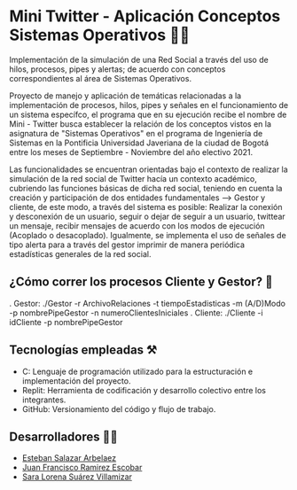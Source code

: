 # Mini Twitter - Aplicación Conceptos Sistemas Operativos 🔗🧩

Implementación de la simulación de una Red Social a través del uso de hilos, procesos, pipes y alertas; de acuerdo con conceptos correspondientes al área de Sistemas Operativos.

Proyecto de manejo y aplicación de temáticas relacionadas a la implementación de procesos, hilos, pipes y señales en el funcionamiento de un sistema específco, el programa que en su ejecución recibe el nombre de Mini - Twitter busca establecer la relación de los conceptos vistos en la asignatura de "Sistemas Operativos" en el programa de Ingeniería de Sistemas en la Pontificia Universidad Javeriana de la ciudad de Bogotá entre los meses de Septiembre - Noviembre del año electivo 2021.

Las funcionalidades se encuentran orientadas bajo el contexto de realizar la simulación de la red social de Twitter hacía un contexto académico, cubriendo las funciones básicas de dicha red social, teniendo en cuenta la creación y participación de dos entidades fundamentales --> Gestor y cliente, de este modo, a través del sistema es posible: Realizar la conexión y desconexión de un usuario, seguir o dejar de seguir a un usuario, twittear un mensaje, recibir mensajes de acuerdo con los modos de ejecución (Acoplado o desacoplado). Igualmente, se implementa el uso de señales de tipo alerta para a través del gestor imprimir de manera periódica estadísticas generales de la red social.

## ¿Cómo correr los procesos Cliente y Gestor? 🚨
. Gestor: ./Gestor -r ArchivoRelaciones -t tiempoEstadisticas -m (A/D)Modo -p nombrePipeGestor -n numeroClientesIniciales
. Cliente: ./Cliente -i idCliente -p nombrePipeGestor

## Tecnologías empleadas ⚒
- C: Lenguaje de programación utilizado para la estructuración e implementación del proyecto.
- Replit: Herramienta de codificación y desarrollo colectivo entre los integrantes.
- GitHub: Versionamiento del código y flujo de trabajo.

## Desarrolladores 👨‍💻
- [Esteban Salazar Arbelaez](https://github.com/Estebans441)
- [Juan Francisco Ramirez Escobar](https://github.com/juanfra312003)
- [Sara Lorena Suárez Villamizar](https://github.com/sara0328)
